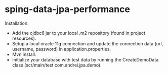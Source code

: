 # sping-data-jpa-performance


Installation:

- Add the ojdbc6 jar to your local .m2 repository (found in project resources).
- Setup a local oracle 11g connection and update the connection data (url, username, password) in application.properties.
- Mvn install.
- Initialize your database with test data by running the CreateDemoData class (scr/main/test com.andrei.jpa.demo).
